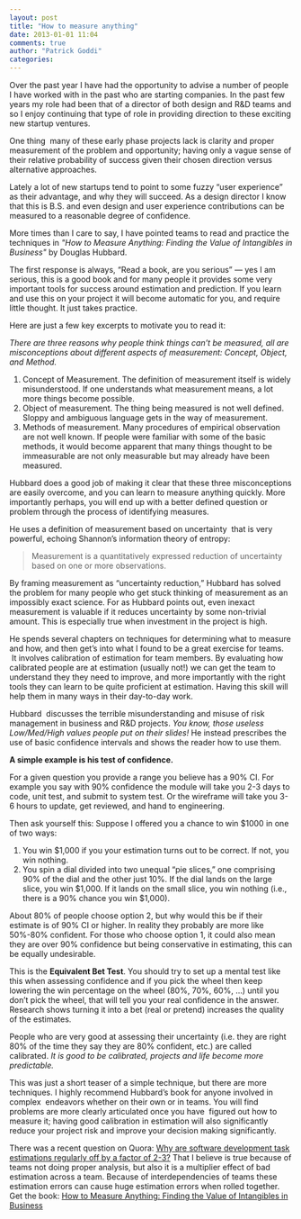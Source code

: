 ```yaml
---
layout: post
title: "How to measure anything"
date: 2013-01-01 11:04
comments: true
author: "Patrick Goddi"
categories: 
---
```

Over the past year I have had the opportunity to advise a number of people I have worked with in the past who are starting companies. In the past few years my role had been that of a director of both design and R&amp;D teams and so I enjoy continuing that type of role in providing direction to these exciting new startup ventures.

One thing  many of these early phase projects lack is clarity and proper measurement of the problem and opportunity; having only a vague sense of their relative probability of success given their chosen direction versus alternative approaches.

Lately a lot of new startups tend to point to some fuzzy “user experience” as their advantage, and why they will succeed. As a design director I know that this is B.S. and even design and user experience contributions can be measured to a reasonable degree of confidence.

More times than I care to say, I have pointed teams to read and practice the techniques in *"How to Measure Anything: Finding the Value of Intangibles in Business"* by Douglas Hubbard.

The first response is always, “Read a book, are you serious” — yes I am serious, this is a good book and for many people it provides some very important tools for success around estimation and prediction. If you learn and use this on your project it will become automatic for you, and require little thought. It just takes practice.

Here are just a few key excerpts to motivate you to read it:

*There are three reasons why people think things can’t be measured, all are misconceptions about different aspects of measurement: Concept, Object, and Method.*

1. Concept of Measurement. The definition of measurement itself is widely misunderstood. If one understands what measurement means, a lot more things become possible.
1. Object of measurement. The thing being measured is not well defined. Sloppy and ambiguous language gets in the way of measurement.
1. Methods of measurement. Many procedures of empirical observation are not well known. If people were familiar with some of the basic methods, it would become apparent that many things thought to be immeasurable are not only measurable but may already have been measured.


Hubbard does a good job of making it clear that these three misconceptions are easily overcome, and you can learn to measure anything quickly. More importantly perhaps, you will end up with a better defined question or problem through the process of identifying measures.

He uses a definition of measurement based on uncertainty  that is very powerful, echoing Shannon’s information theory of entropy:

> Measurement is a quantitatively expressed reduction of uncertainty based on one or more observations.

By framing measurement as “uncertainty reduction,” Hubbard has solved the problem for many people who get stuck thinking of measurement as an impossibly exact science. For as Hubbard points out, even inexact measurement is valuable if it reduces uncertainty by some non-trivial amount. This is especially true when investment in the project is high.

He spends several chapters on techniques for determining what to measure and how, and then get’s into what I found to be a great exercise for teams.  It involves calibration of estimation for team members. By evaluating how calibrated people are at estimation (usually not!) we can get the team to understand they they need to improve, and more importantly with the right tools they can learn to be quite proficient at estimation. Having this skill will help them in many ways in their day-to-day work.

Hubbard  discusses the terrible misunderstanding and misuse of risk management in business and R&amp;D projects. *You know, those useless Low/Med/High values people put on their slides!* He instead prescribes the use of basic confidence intervals and shows the reader how to use them.

**A simple example is his test of confidence.**

For a given question you provide a range you believe has a 90% CI. For example you say with 90% confidence the module will take you 2-3 days to code, unit test, and submit to system test. Or the wireframe will take you 3-6 hours to update, get reviewed, and hand to engineering.

Then ask yourself this: Suppose I offered you a chance to win $1000 in one of two ways:

1. You win $1,000 if you your estimation turns out to be correct. If not, you win nothing.
1. You spin a dial divided into two unequal “pie slices,” one comprising 90% of the dial and the other just 10%. If the dial lands on the large slice, you win $1,000. If it lands on the small slice, you win nothing (i.e., there is a 90% chance you win $1,000).
		
About 80% of people choose option 2, but why would this be if their estimate is of 90% CI or higher. In reality they probably are more like 50%-80% confident. For those who choose option 1, it could also mean they are over 90% confidence but being conservative in estimating, this can be equally undesirable.

This is the **Equivalent Bet Test**. You should try to set up a mental test like this when assessing confidence and if you pick the wheel then keep lowering the win percentage on the wheel (80%, 70%, 60%, …) until you don’t pick the wheel, that will tell you your real confidence in the answer. Research shows turning it into a bet (real or pretend) increases the quality of the estimates.

People who are very good at assessing their uncertainty (i.e. they are right 80% of the time they say they are 80% confident, etc.) are called calibrated. *It is good to be calibrated, projects and life become more predictable.*

This was just a short teaser of a simple technique, but there are more techniques. I highly recommend Hubbard’s book for anyone involved in complex  endeavors whether on their own or in teams. You will find problems are more clearly articulated once you have  figured out how to measure it; having good calibration in estimation will also significantly reduce your project risk and improve your decision making significantly.

There was a recent question on Quora: [Why are software development task estimations regularly off by a factor of 2-3?](http://www.quora.com/Engineering-Management/Why-are-software-development-task-estimations-regularly-off-by-a-factor-of-2-3) That I believe is true because of teams not doing proper analysis, but also it is a multiplier effect of bad estimation across a team. Because of interdependencies of teams these estimation errors can cause huge estimation errors when rolled together.
Get the book: [How to Measure Anything: Finding the Value of Intangibles in Business](http://www.amazon.com/How-Measure-Anything-Intangibles-ebook/dp/B003GWX8YO/)
